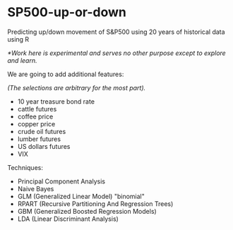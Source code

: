 # SP500-up-or-down

Predicting up/down movement of S&P500 using 20 years of historical data using R

_*Work here is experimental and serves no other purpose except to explore and learn._

We are going to add additional features: 

_(The selections are arbitrary for the most part)._

- 10 year treasure bond rate
- cattle futures
- coffee price
- copper price
- crude oil futures
- lumber futures
- US dollars futures
- VIX

Techniques:

- Principal Component Analysis
- Naive Bayes
- GLM (Generalized Linear Model) "binomial"
- RPART (Recursive Partitioning And Regression Trees)
- GBM (Generalized Boosted Regression Models)
- LDA (Linear Discriminant Analysis)

